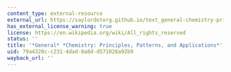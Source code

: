 ```yaml
---
content_type: external-resource
external_url: https://saylordotorg.github.io/text_general-chemistry-principles-patterns-and-applications-v1.0/index.html
has_external_license_warning: true
license: https://en.wikipedia.org/wiki/All_rights_reserved
status: ''
title: '*General* *Chemistry: Principles, Patterns, and Applications*'
uid: 79a4320c-c231-4dad-8a8d-d571028a92b9
wayback_url: ''
---
```

